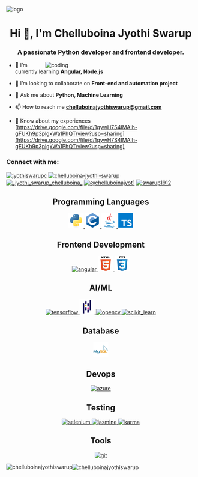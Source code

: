 ![logo](https://previews.123rf.com/images/trueffelpix/trueffelpix1802/trueffelpix180200006/95150923-banner-programming-and-coding-background-vector-illustration-with-icons-and-keywords.jpg)
<h1 align="center">Hi 👋, I'm Chelluboina Jyothi Swarup</h1>
<h3 align="center">A passionate Python developer and frontend developer.</h3>

<img align="right" src="https://camo.githubusercontent.com/8bf6f6d78abc81fcf9c49f10649423e73ea44bc248e83aaae8759d401c829a84/68747470733a2f2f70687973696373677572756b756c2e66696c65732e776f726470726573732e636f6d2f323031392f30322f6368617261637465722d312e676966" alt="coding" width="400">

- 🌱 I’m currently learning **Angular, Node.js**

- 👯 I’m looking to collaborate on **Front-end and automation project**

- 💬 Ask me about **Python, Machine Learning**

- 📫 How to reach me **chelluboinajyothiswarup@gmail.com**

- 📄 Know about my experiences
[https://drive.google.com/file/d/1qywH7S4lMAlh-gFUKh9p3plgxWa1PhQT/view?usp=sharing](https://drive.google.com/file/d/1qywH7S4lMAlh-gFUKh9p3plgxWa1PhQT/view?usp=sharing)

<h3 align="left">Connect with me:</h3>
<p align="left">
    <a href="https://twitter.com/jyothiswarupc" target="blank"><img align="center"
            src="https://raw.githubusercontent.com/rahuldkjain/github-profile-readme-generator/master/src/images/icons/Social/twitter.svg"
            alt="jyothiswarupc" height="30" width="40" /></a>
    <a href="https://linkedin.com/in/chelluboina-jyothi-swarup" target="blank"><img align="center"
            src="https://raw.githubusercontent.com/rahuldkjain/github-profile-readme-generator/master/src/images/icons/Social/linked-in-alt.svg"
            alt="chelluboina-jyothi-swarup" height="30" width="40" /></a>
    <a href="https://instagram.com/_jyothi_swarup_chelluboina_" target="blank"><img align="center"
            src="https://raw.githubusercontent.com/rahuldkjain/github-profile-readme-generator/master/src/images/icons/Social/instagram.svg"
            alt="_jyothi_swarup_chelluboina_" height="30" width="40" /></a>
    <a href="https://www.hackerrank.com/@chelluboinajyot1" target="blank"><img align="center"
            src="https://raw.githubusercontent.com/rahuldkjain/github-profile-readme-generator/master/src/images/icons/Social/hackerrank.svg"
            alt="@chelluboinajyot1" height="30" width="40" /></a>
    <a href="https://www.leetcode.com/swarup1912" target="blank"><img align="center"
            src="https://raw.githubusercontent.com/rahuldkjain/github-profile-readme-generator/master/src/images/icons/Social/leet-code.svg"
            alt="swarup1912" height="30" width="40" /></a>
</p>

<h2 align="center">Programming Languages</h2>
<p align="center"> <a href="https://www.python.org" target="_blank" rel="noreferrer"> <img
            src="https://raw.githubusercontent.com/devicons/devicon/master/icons/python/python-original.svg"
            alt="python" width="40" height="40" /> </a> <a href="https://www.cprogramming.com/" target="_blank"
        rel="noreferrer"> <img src="https://raw.githubusercontent.com/devicons/devicon/master/icons/c/c-original.svg"
            alt="c" width="40" height="40" /> </a> <a href="https://www.java.com" target="_blank" rel="noreferrer"> <img
            src="https://raw.githubusercontent.com/devicons/devicon/master/icons/java/java-original.svg" alt="java"
            width="40" height="40" /> </a> <a href="https://www.typescriptlang.org/" target="_blank" rel="noreferrer">
        <img src="https://raw.githubusercontent.com/devicons/devicon/master/icons/typescript/typescript-original.svg"
            alt="typescript" width="40" height="40" /> </a> </p>

<h2 align="center">Frontend Development</h2>
<p align="center"><a href="https://angular.io" target="_blank" rel="noreferrer"> <img
            src="https://angular.io/assets/images/logos/angular/angular.svg" alt="angular" width="40" height="40" />
    </a> <a href="https://www.w3.org/html/" target="_blank" rel="noreferrer"> <img
            src="https://raw.githubusercontent.com/devicons/devicon/master/icons/html5/html5-original-wordmark.svg"
            alt="html5" width="40" height="40" /> </a> <a href="https://www.w3schools.com/css/" target="_blank"
        rel="noreferrer"> <img
            src="https://raw.githubusercontent.com/devicons/devicon/master/icons/css3/css3-original-wordmark.svg"
            alt="css3" width="40" height="40" /> </a></p>

<h2 align="center">AI/ML</h2>
<p align="center"> <a href="https://www.tensorflow.org" target="_blank" rel="noreferrer"> <img
    src="https://www.vectorlogo.zone/logos/tensorflow/tensorflow-icon.svg" alt="tensorflow" width="40"
    height="40" /> </a> <a href="https://pandas.pydata.org/" target="_blank" rel="noreferrer"> <img
        src="https://raw.githubusercontent.com/devicons/devicon/2ae2a900d2f041da66e950e4d48052658d850630/icons/pandas/pandas-original.svg"
        alt="pandas" width="40" height="40" /> </a> <a href="https://opencv.org/" target="_blank" rel="noreferrer">
            <img src="https://www.vectorlogo.zone/logos/opencv/opencv-icon.svg" alt="opencv" width="40" height="40" /> </a> <a href="https://scikit-learn.org/" target="_blank" rel="noreferrer"> <img
                src="https://upload.wikimedia.org/wikipedia/commons/0/05/Scikit_learn_logo_small.svg" alt="scikit_learn"
                width="40" height="40" /> </a></p>

<h2 align="center">Database</h2>
<p align="center"><a href="https://www.mongodb.com/" target="_blank" rel="noreferrer"> <img
        src="https://raw.githubusercontent.com/devicons/devicon/master/icons/mysql/mysql-original-wordmark.svg"
        alt="mysql" width="40" height="40" /> </a></p>

<h2 align="center">Devops</h2>
<p align="center"><a href="https://azure.microsoft.com/en-in/" target="_blank" rel="noreferrer"> <img
    src="https://www.vectorlogo.zone/logos/microsoft_azure/microsoft_azure-icon.svg" alt="azure" width="40"
    height="40" /> </a> </p>

<h2 align="center">Testing</h2>
<p align="center"><a href="https://www.selenium.dev" target="_blank" rel="noreferrer"> <img
    src="https://raw.githubusercontent.com/detain/svg-logos/780f25886640cef088af994181646db2f6b1a3f8/svg/selenium-logo.svg"
    alt="selenium" width="40" height="40" /> </a> <a href="https://jasmine.github.io/" target="_blank" rel="noreferrer"> <img
        src="https://www.vectorlogo.zone/logos/jasmine/jasmine-icon.svg" alt="jasmine" width="40" height="40" />
</a> <a href="https://karma-runner.github.io/latest/index.html" target="_blank" rel="noreferrer"> <img
    src="https://raw.githubusercontent.com/detain/svg-logos/780f25886640cef088af994181646db2f6b1a3f8/svg/karma.svg"
    alt="karma" width="40" height="40" /> </a></p>

<h2 align="center">Tools</h2>
<p align="center">
    <a href="https://git-scm.com/" target="_blank" rel="noreferrer"> <img
            src="https://www.vectorlogo.zone/logos/git-scm/git-scm-icon.svg" alt="git" width="40" height="40" /> </a></p>

<p><img align="left"
        src="https://github-readme-stats.vercel.app/api/top-langs?username=chelluboinajyothiswarup&show_icons=true&locale=en&layout=compact"
        alt="chelluboinajyothiswarup" /></p>
<p><img align="center" src="https://github-readme-streak-stats.herokuapp.com/?user=chelluboinajyothiswarup&" alt="chelluboinajyothiswarup" /></p>
